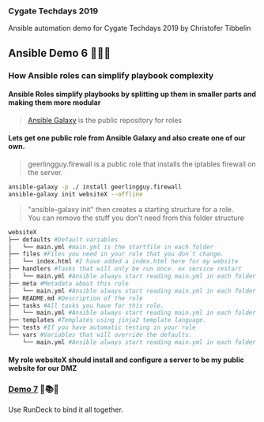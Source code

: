 ### Cygate Techdays 2019
Ansible automation demo for Cygate Techdays 2019 by Christofer Tibbelin
## Ansible Demo 6 :blue_book::green_book::orange_book:
### How Ansible roles can simplify playbook complexity
#### Ansible Roles simplify playbooks by splitting up them in smaller parts and making them more modular
> [Ansible Galaxy](https://galaxy.ansible.com) is the public repository for roles
#### Lets get one public role from Ansible Galaxy and also create one of our own.
> geerlingguy.firewall is a public role that installs the iptables firewall on the server.
```sh
ansible-galaxy -p ./ install geerlingguy.firewall
ansible-galaxy init websiteX --offline
```
> "ansible-galaxy init" then creates a starting structure for a role.  
> You can remove the stuff you don't need from this folder structure
```bash
websiteX
├── defaults #Default variables
│   └── main.yml #main.yml is the startfile in each folder
├── files #Files you need in your role that you don`t change.
│   └── index.html #I have added a index.html here for my website
├── handlers #Tasks that will only be run once. ex service restart
│   └── main.yml #Ansible always start reading main.yml in each folder
├── meta #Metadata about this role
│   └── main.yml #Ansible always start reading main.yml in each folder
├── README.md #Description of the role
├── tasks #All tasks you have for this role.
│   └── main.yml #Ansible always start reading main.yml in each folder
├── templates #Templates using jinja2 template language.
├── tests #If you have automatic testing in your role
└── vars #Variables that will override the defaults.
    └── main.yml #Ansible always start reading main.yml in each folder
```
#### My role websiteX should install and configure a server to be my public website for our DMZ
### [Demo 7](demo7/) :runner::books::grin:
Use RunDeck to bind it all together.
